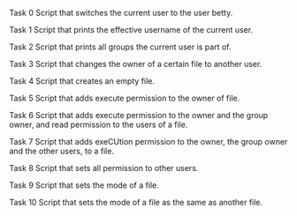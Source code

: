 Task 0
Script that switches the current user to the user betty.

Task 1
Script that prints the effective username of the current user.

Task 2
Script that prints all groups the current user is part of.

Task 3
Script that changes the owner of a certain file to another user.

Task 4
Script that creates an empty file.

Task 5
Script that adds execute permission to the owner of file.

Task 6
Script that adds execute permission to the owner and the group owner, and read permission to the users of a file.

Task 7
Script that adds exeCUtion permission to the owner, the group owner and the other users, to a file.

Task 8
Script that sets all permission to other users.

Task 9
Script that sets the mode of a file.

Task 10
Script that sets the mode of a file as the same as another file.
